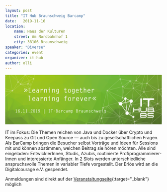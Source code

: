```yaml
---
layout: post
title: "IT Hub Braunschweig Barcamp"
date:   2019-11-16
location:
    name: Haus der Kulturen
    street: Am Nordbahnhof 1
    city: 38106 Braunschweig
speaker: "Diverse" 
categories: event
organizer: it-hub
author: olli
---
```

<img src="/assets/articles/2019/it-hub-barcamp.png" class="speaker" />

IT im Fokus: Die Themen reichen von Java und Docker über Crypto und Keepass zu Git und Open Source — auch bis zu gesell­schaftlichen Fragen. Als BarCamp bringen die Besucher selbst Vorträge und Ideen für Sessions mit und können abstimmen, welchen Beitrag sie hören möchten.
Alle sind eingeladen: Entwickler­Innen, Studis, Azubis, routinierte Profi­programmierer­Innen und interessierte Anfänger. In 2 Slots werden unter­schiedliche anspruchs­volle Themen in variabler Tiefe vorgestellt. Der Erlös wird an die Digitalcourage e.V.  gespendet.

Anmeldungen sind direkt auf der [Veranstaltungseite](https://www.ithubbs.de/conference){:target="_blank"} möglich